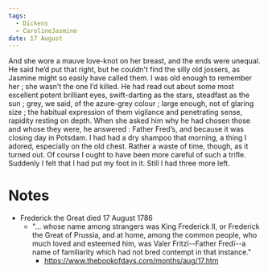 ```yaml
---
tags:
  - Dickens
  - CarolineJasmine
date: 17 August
---
```

And she wore a mauve love-knot on her breast, and the ends were unequal. He said he’d put that right, but he couldn't find the silly old jossers, as Jasmine might so easily have called them. I was old enough to remember her ; she wasn’t the one I’d killed. He had read out about some most excellent potent brilliant eyes, swift-darting as the stars, steadfast as the sun ; grey, we said, of the azure-grey colour ; large enough, not of glaring size ; the habitual expression of them vigilance and penetrating sense, rapidity resting on depth. When she asked him why he had chosen those and whose they were, he answered : Father Fred’s, and because it was closing day in Potsdam. I had had a dry shampoo that morning, a thing I adored, especially on the old chest. Rather a waste of time, though, as it turned out. Of course I ought to have been more careful of such a trifle. Suddenly I felt that I had put my foot in it. Still I had three more left.

# Notes
- Frederick the Great died 17 August 1786
	- "... whose name among strangers was King Frederick II, or Frederick the Great of Prussia, and at home, among the common people, who much loved and esteemed him, was Valer Fritzï--Father Fredï--a name of familiarity which had not bred contempt in that instance."
		- https://www.thebookofdays.com/months/aug/17.htm
